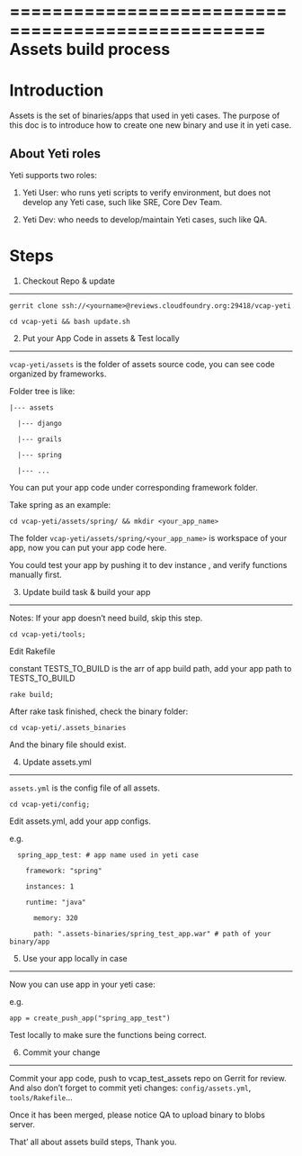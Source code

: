 ==================================================
Assets build process
==================================================

Introduction
==============================================================
Assets is the set of binaries/apps that used in yeti cases. The purpose of this doc is to introduce how to create one new binary and use it in yeti case.

About Yeti roles
-----------------------
Yeti supports two roles:

1. Yeti User: who runs yeti scripts to verify environment, but does not develop any Yeti case, such like SRE, Core Dev Team.

2. Yeti Dev: who needs to develop/maintain Yeti cases, such like QA.


Steps
=======================

1. Checkout Repo & update
-----------------------
``gerrit clone ssh://<yourname>@reviews.cloudfoundry.org:29418/vcap-yeti``

``cd vcap-yeti && bash update.sh``

2. Put your App Code in assets & Test locally
-----------------------
``vcap-yeti/assets`` is the folder of assets source code, you can see code organized by frameworks.

Folder tree is like:

    |--- assets

      |--- django

      |--- grails

      |--- spring

      |--- ...

You can put your app code under corresponding framework folder.

Take spring as an example:

``cd vcap-yeti/assets/spring/ && mkdir <your_app_name>``

The folder ``vcap-yeti/assets/spring/<your_app_name>`` is workspace of your app, now you can put your app code here.

You could test your app by pushing it to dev instance , and verify functions manually first.

3. Update build task & build your app
-----------------------
Notes: If your app doesn’t need build, skip this step.

``cd vcap-yeti/tools;``

Edit Rakefile

constant TESTS_TO_BUILD is the arr of app build path, add your app path to TESTS_TO_BUILD

``rake build;``

After rake task finished, check the binary folder:

``cd vcap-yeti/.assets_binaries``

And the binary file should exist.

4. Update assets.yml
-----------------------
``assets.yml`` is the config file of all assets.

``cd vcap-yeti/config;``

Edit assets.yml, add your app configs.

e.g.

      spring_app_test: # app name used in yeti case

        framework: "spring"

        instances: 1

        runtime: "java"

          memory: 320

          path: ".assets-binaries/spring_test_app.war" # path of your binary/app

5. Use your app locally in case
-----------------------
Now you can use app in your yeti case:

e.g.

``app = create_push_app("spring_app_test")``

Test locally to make sure the functions being correct.

6. Commit your change
-----------------------
Commit your app code, push to vcap_test_assets repo on Gerrit for review. And also don’t forget to commit yeti changes: ``config/assets.yml``, ``tools/Rakefile``...

Once it has been merged, please notice QA to upload binary to blobs server.



That’ all about assets build steps, Thank you.